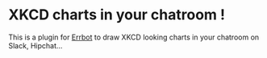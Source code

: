 # XKCD charts in your chatroom !

This is a plugin for [Errbot](http://errbot.io) to draw XKCD looking charts in your chatroom on Slack, Hipchat...



